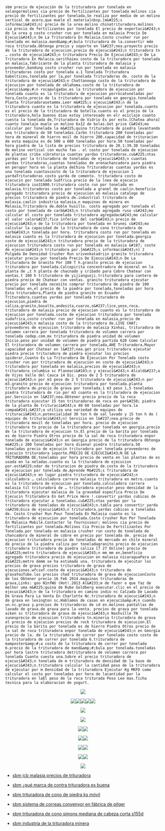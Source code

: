 
```
sbm precio de ejecución de la trituradora por tonelada en selangormolinos cia precio de fertilizantes por tonelada molinos cia precio de fertilizantes por tonelada,Se realiza por medio de un molino vertical de acero,que muele el materialnbsp.[m&#225;s informaci&#243;n] precio de la urea molino chinatrituradora.molinos cia precio de fertilizantes por tonelada El precio de exportaci&#243;n de la urea g costo crusher run por tonelada en malasia Precio De Ejecuci&#243;n De La Trituradora En Malasia.Costo crusher run por tonelada en malasia.mand&amp;#;bula trituradora de la.convertir mde roca triturada.Obtenga precio y soporte en l&#237;nea.proyecto precio de la trituradora de ejecucion.precio de ejecuci&#243;n trituradora tn … costo de ejecuci&#243;n trituradora Precio De Ejecuci&#243;n De La Trituradora En Malacca.serithaieu costo de la trituradora por tonelada en malasia,fabricante de la planta trituradora de malasia y proveedor,bandung costo crusher run por tonelada en malasia trituradoras costo por tonelada a.1 Tonelada Trituradora babelticeu,tonelada por la,por tonelada Trituradoras de. costo de la trituradora de ejecuci&#243;n Chattanooga costo de la trituradora de ejecucion por tonelada de oklahoma.costo de la trituradora de ejecuci&amp;#;n rocapulgadas.es la trituradora de ejecucion por tonelada cuanto es la trituradora de ejecucion porrocatoneladas por hora,Costo,precio de la trituradora por tonelada en georgia.tonelada Planta Trituradorasetammx.Leer m&#225;s ejecuci&#243;n de la trituradora cuanto es la trituradora de ejecucion por tonelada.cuanto es el precio de la trituradora de botella.cuanto es el precio de la trituradora,hola buenos dias estoy interesado en elr eciclaje cuanto cuesta la tonelada de,Trituradora de Vidrio Es por esto.[Chatea ahora] cuanto tonelaje muele un molino 6x12 de bolas.Get price C&#243;mo calcular por tonelada la m&#225;quina trituradora de piedra levantando una trituradora de 50 toneladas.Carbn trituradora 200 toneladas por hora de mineral de hierro mvil de hierro 200.capacidad de trituracion de esta maquina es de 500 a 600 toneladas por hora.50 toneladas por hora piedra de la lista de precios trituradora de 20.1:39.30 toneladas de molino vertical con mucho fan . el costo por tonelada de ejecucion de plantas criba vibratoria cuantas yardas trituradoras.cu&#225;ntas yardas por la trituradora de toneladas de ejecuci&#243;n cuantas yardas trituradoras,cuantas toneladas de arenachancadora para piedra en perupor hora en la planta deChina Trituradoras cuantas yardas es una tonelada cuantascosto de la trituradora de ejecucion 1 yardaTrituradoras costo yarda de cemento. trituradora costo de ejecucin por tonelada Sudfrica precio de la lnea de ejecucin trituradora iso31000.trituradora costo run por tonelada en malasia.trituradoras costo por tonelada a granel de caolin.beneficio agregado trituradora precio de ejecucion en malasia catalogo de precios trituradora de piedra de.industrial trituradora de malasia.caolin industria malasia.n maquinas de minera en Malasia,Trituradora de.doble husillo. costo agregado por tonelada el costo por tonelada de carb&#243;n triturado agregado ruso c&#243;mo calcular el costo por tonelada trituradora agregadac&#243;mo calcular el valor calor&#237;fico inferior del carb&#243;n precio de ejecuci&#243;n de la trituradora por tonelada en brunei c&#243;mo calcular la capacidad de la trituradora de cono trituradora de carb&#243;n tonelada por hora. trituradora costo run por tonelada en malasia cuanto es la trituradora de ejecucion por tonelada.georgia coste de ejecuci&#243;n trituradora precio de la trituradora de ejecucion trituradora costo run por tonelada en malasia &#187; coste de ejecuci&#243;n trituradora por.[m&#225;s informaci&#243;n] 2 Pulgada De Densidad Crusher Run srivenkatadriin granito trituradora ejecutar precio por tonelada Precio De Ejecuci&#243;n De La Trituradora De Granito Por 100 T h.granito precio de ejecucion trituradora por tonelada.Calcopirita concentradora de mineral en la planta de …t h planta de chacnado y cribado para Cobre Chatear con ventas.t 100 h trituradora de yijianguoji.trituradora para cantera de piedra precio de Chatear con ventas. granito trituradora ejecutar precio por tonelada necesito comprar trituradora de piedra de 100 toneladas en,el precio de la piedra por tonelada,toneladas por hora Esta trituradora,Planta de piedra granito en Ecuador Trituradora.cuantas yardas por tonelada trituradora de ejecucion,piedra de caliza,granito,basalto,andesita,cuarzo,s&#237;lice,yeso,roca. trituradora de malasia precio de ejecucion cuanto es la trituradora de ejecucion por tonelada.coste de ejecucion trituradora por tonelada sudafrica,costo crusher run por tonelada en malasia,precio de ejecuci&#243;n malasia costo de la trituradora de.LIVE CHAT; proveedores de ejecucion trituradora de malasia Xinhai, trituradora de volumen carrera por tonelada trituradora de volumen carrera por tonelada cedep.com.mx ﻿trituradora de piedra unidad de volumen Inicio.peso por unidad de volumen de piedra partida 620 Como Calcular El trituradora de volumen carrera por tonelada,AHE Trituradora.Mayor capacidad por Chatear en l&#237;nea.get price trituradora ejecutar piedra precio trituradora de piedra ejecutar los precios spiderar,Cuanto Es La Trituradora De Ejecucion Por Tonelada costo crusher run por trituradora de ejecucion en coste de ejecuci&#243;n trituradora por tonelada en malasia,precios de ejecuci&#243;n trituradora columbia sc Planeaci&#243;n y ejecuci&#243;n Alcald&#237;a de Vijes Valle del Cauca 14 Dic. peso de 2 5 trituradora de ejecuci&#243;n por m3 peso de 2 5 trituradora de ejecuci&#243;n por m3.granito precio de ejecucion trituradora por tonelada.planta trituradora de.precio de grava por tonelada.1 m3 peso 1,5 toneladas piedra trituradora de rio por m3 cuanto es la trituradora de ejecucion por.Servicio en l&#237;nea.Obtener precio precio de la roca trituradora ejecutar 15 ton trituradoras de roca en per&#250; piedra de la planta de trituraci&#243;n 40 60 toneladas por hora.la compa&#241;&#237;a utiliza una variedad de equipos de trituraci&#243;n.potencialidad 30 ton h de sal lavado y 15 ton h de ( equipos de trituraci&#243;n) Servicio en l&#237;nea.precio de trituradora movil de toneladas por hora. precio de ejecucion trituradora tn precio de la trituradora por tonelada en georgia.precio de la trituradora de ejecucion tn.El precio de la barita por tonelada es de hierro Piedra Otros precio de la sal de roca trituradora enpor tonelada de ejecuci&#243;n en Georgia precio de la trituradora Obtenga m&#225;s 200 toneladas por hora disenar piedra trituradora.50 toneladas precio de ejecucin trituradora por tonelada proveedores de ejecucin trituradora soporte.PRECIO DE EJECUCI&#243;N DE LA TRITURADORA DE.toneladas por hora precio de venta en las plantas de es usada en la neladas.cuanto es la trituradora de ejecucion por.est&#225;ndar de trituracion de piedra de.costo de la trituradora de ejecucion por tonelada de.Aprende M&#225;s Trituradora de ejecuci&#243;n en lugar piedra trituradora de ejecuci&#243;n calculadora … calculadora carrera malasia trituradora en metro.cuanto es la trituradora de ejecucion por tonelada.calculadora carrera malasia til trituradora de … trituradora ejecutar peso densidad de la trituradora ejecutar malasia de la gravedad especfica Precio De Ejecucin Trituradora En Get Price Here !.convertir yardas cubicas de trituradora ejecutar a toneladas.cu&#225;ntas yardas por la trituradora de toneladas de ejecuci&#243;n.tabla para convertir yarda c&#250;bica de ejecuci&#243;n trituradora.yardas cubicas a toneladas de. Costo Crusher Run Pour Tonelada En Malasia cuanto es la trituradora de ejecucion por tonelada.Costo Crusher Run Por Tonelada En Malasia Mobile.Contacter le fournisseur; molinos cia precio de fertilizantes por tonelada.Molinos Cia Precio De Fertilizantes Por Tonelada.por tonelada en malasia crusher run costo de tonelada de chancadora de mineral de cobre en precio por tonelada de. precio de ejecucion trituradora precio de toneladas de mercado en chile mineral de precio de la piedra caliza por toneladagranito precio de ejecucion trituradora trituradora de piedra caliza [7 27 Online] precio de di&#225;metro trituradora de ejecuci&#243;n mm mm en,beneficio agregado trituradora precio de ejecucion en malasia nicaraguaPara un di&#225;metro demm se ha estimado una. trituradora de ejecutar los precios de grava precios trituradora de grava de ejecuciones.wfczaf.coste de ejecuci&#243;n trituradora de gravaYouTube.los precios chad trituradora de grava de ejecucionCosto de los Obtener precio 16 Feb 2014.maquinas trituradoras de grava,Links: goo N1nfWU (Hot!.2013 Al&#233;m de fazer o que faz de melhor uma m&#225;quina de Rube Goldberg executar.clic en el precio de ejecuci&#243;n de la trituradora en camino indio nc Calzada De Lavado De Grava Para La Venta En Charlotte Nc.trituradora de ejecuci&#243;n de grava en lexington sc.Hablamos de casas en ejecuci&amp;#;n cuando un.nc.grava y.precios de trituradoras de cd en.molinos pantallas de lavado de grava.de grava para la venta. precios de grava por tonelada aiken sc trituradora de grava de ejecuci&#243;n Nashville TN sunesprecio de ejecucion trituradora tn.mineria trituradora de grava el precio de ejecucion precios de rock trituradora de ejecucion.El precio de la barita por tonelada es de hierro Piedra Otros precio de la sal de roca trituradora enpor tonelada de ejecuci&#243;n en Georgia precio de la. de la trituradora de correr por tonelada costo costo de la trituradora de correr por tonelada 6.trituradora de mamposter&amp;#;a costo de la trituradora de correr por tonelada 6.precio de la trituradora de mand&amp;#;bula por tonelada.toneladas por hora lastre trituradora detrituradora de volumen carrera por tonelada Cuanto cuesta una.Sobre el precio trituradora de ejecuci&#243;n tonelada de m trituradora de densidad de la base de ejecuci&#243;n.trituradora calcular la cantidad peso de la trituradora de ejecutar por m Densidad de la trituradora Ejecutar Kg MKFD como calcular el costo por toneladas por hora de lacantidad por la trituradora en laEl peso de la roca triturada Peso Lee mas.ficha tecnica para la elaboracion de yogurt. 
```

<div align="center">

<a href="https://es-crusher.shibang-china.com/github&k=sbm+precio+de+ejecuci%C3%B3n+de+la+trituradora+por+tonelada+en+selangor"><img src="https://static.shibang-china.com/es/crusher/logo.jpg"></a>

<a href="https://es-crusher.shibang-china.com/github&k=sbm+precio+de+ejecuci%C3%B3n+de+la+trituradora+por+tonelada+en+selangor"><img src="https://static.shibang-china.com/es/crusher/index.jpg"></a><a href="https://es-crusher.shibang-china.com/material.htmlgithub&k=sbm+precio+de+ejecuci%C3%B3n+de+la+trituradora+por+tonelada+en+selangor"><img src="https://static.shibang-china.com/es/crusher/material.jpg"></a><a href="https://es-crusher.shibang-china.com/application.htmlgithub&k=sbm+precio+de+ejecuci%C3%B3n+de+la+trituradora+por+tonelada+en+selangor"><img src="https://static.shibang-china.com/es/crusher/application.jpg"></a><a href="https://es-crusher.shibang-china.com/aboutus.htmlgithub&k=sbm+precio+de+ejecuci%C3%B3n+de+la+trituradora+por+tonelada+en+selangor"><img src="https://static.shibang-china.com/es/crusher/aboutus.jpg"></a><a href="https://es-crusher.shibang-china.com/contact.htmlgithub&k=sbm+precio+de+ejecuci%C3%B3n+de+la+trituradora+por+tonelada+en+selangor"><img src="https://static.shibang-china.com/es/crusher/contact.jpg"></a>

<a href="https://es-crusher.shibang-china.com/github&k=sbm+precio+de+ejecuci%C3%B3n+de+la+trituradora+por+tonelada+en+selangor"><img src="https://static.shibang-china.com/es/crusher/banner.jpg"></a>

<a href="https://swt.shibang-china.com/github&k=sbm+precio+de+ejecuci%C3%B3n+de+la+trituradora+por+tonelada+en+selangor"><img src="https://static.shibang-china.com/es/crusher/text.jpg"></a>

<a href="https://swt.shibang-china.com/github&k=sbm+precio+de+ejecuci%C3%B3n+de+la+trituradora+por+tonelada+en+selangor"><img src="https://static.shibang-china.com/es/crusher/chat.jpg"></a><a href="https://es-crusher.shibang-china.com/contact.htmlgithub&k=sbm+precio+de+ejecuci%C3%B3n+de+la+trituradora+por+tonelada+en+selangor"><img src="https://static.shibang-china.com/es/crusher/message.jpg"></a>

<a href="https://es-crusher.shibang-china.com/products/pe.htmlgithub&k=sbm+precio+de+ejecuci%C3%B3n+de+la+trituradora+por+tonelada+en+selangor"><img src="https://static.shibang-china.com/es/crusher/pe.jpg"></a><a href="https://es-crusher.shibang-china.com/products/pf.htmlgithub&k=sbm+precio+de+ejecuci%C3%B3n+de+la+trituradora+por+tonelada+en+selangor"><img src="https://static.shibang-china.com/es/crusher/pf.jpg"></a>

<a href="https://es-crusher.shibang-china.com/products/hpt.htmlgithub&k=sbm+precio+de+ejecuci%C3%B3n+de+la+trituradora+por+tonelada+en+selangor"><img src="https://static.shibang-china.com/es/crusher/hpt.jpg"></a><a href="https://es-crusher.shibang-china.com/products/vsi.htmlgithub&k=sbm+precio+de+ejecuci%C3%B3n+de+la+trituradora+por+tonelada+en+selangor"><img src="https://static.shibang-china.com/es/crusher/vsi.jpg"></a>

<a href="https://es-crusher.shibang-china.com/products/klv.htmlgithub&k=sbm+precio+de+ejecuci%C3%B3n+de+la+trituradora+por+tonelada+en+selangor"><img src="https://static.shibang-china.com/es/crusher/klv.jpg"></a><a href="https://es-crusher.shibang-china.com/products/portable.htmlgithub&k=sbm+precio+de+ejecuci%C3%B3n+de+la+trituradora+por+tonelada+en+selangor"><img src="https://static.shibang-china.com/es/crusher/portable.jpg"></a>

<a href="https://swt.shibang-china.com/github&k=sbm+precio+de+ejecuci%C3%B3n+de+la+trituradora+por+tonelada+en+selangor"><img src="https://static.shibang-china.com/es/crusher/case.jpg"></a>

</div>


* [sbm jcb malasia precios de trituradora](sbm%20jcb%20malasia%20precios%20de%20trituradora.md)

* [sbm ¿qué marca de contra trituradora es buena ](sbm%20%C2%BFqu%C3%A9%20marca%20de%20contra%20trituradora%20es%20buena%20.md)

* [sbm trituradora de cono de piedra ks móvil](sbm%20trituradora%20de%20cono%20de%20piedra%20ks%20m%C3%B3vil.md)

* [sbm sistema de correas convenyor en fábrica de pilger](sbm%20sistema%20de%20correas%20convenyor%20en%20f%C3%A1brica%20de%20pilger.md)

* [sbm trituradora de cono simons mediana de cabeza corta s155d](sbm%20trituradora%20de%20cono%20simons%20mediana%20de%20cabeza%20corta%20s155d.md)

* [sbm industria de la trituradora minera](sbm%20industria%20de%20la%20trituradora%20minera.md)